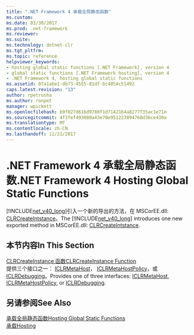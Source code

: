 ```yaml
---
title: ".NET Framework 4 承载全局静态函数"
ms.custom: 
ms.date: 03/30/2017
ms.prod: .net-framework
ms.reviewer: 
ms.suite: 
ms.technology: dotnet-clr
ms.tgt_pltfrm: 
ms.topic: reference
helpviewer_keywords:
- hosting global static functions [.NET Framework], version 4
- global static functions [.NET Framework hosting], version 4
- .NET Framework 4, hosting global static functions
ms.assetid: 07a1a6e1-db73-4555-81df-bc4054c51492
caps.latest.revision: "13"
author: rpetrusha
ms.author: ronpet
manager: wpickett
ms.openlocfilehash: b9f027d61bd9780f1d71421b4a8277f35ac1e71e
ms.sourcegitcommit: 4f3fef493080a43e70e951223894768d36ce430a
ms.translationtype: MT
ms.contentlocale: zh-CN
ms.lasthandoff: 11/21/2017
---
```

# <a name="net-framework-4-hosting-global-static-functions"></a><span data-ttu-id="bca91-102">.NET Framework 4 承载全局静态函数</span><span class="sxs-lookup"><span data-stu-id="bca91-102">.NET Framework 4 Hosting Global Static Functions</span></span>
<span data-ttu-id="bca91-103">[!INCLUDE[net_v40_long](../../../../includes/net-v40-long-md.md)]引入一个新的导出的方法，在 MSCorEE.dll: [CLRCreateIntstance](../../../../docs/framework/unmanaged-api/hosting/clrcreateinstance-function.md)。</span><span class="sxs-lookup"><span data-stu-id="bca91-103">The [!INCLUDE[net_v40_long](../../../../includes/net-v40-long-md.md)] introduces one new exported method in MSCorEE.dll: [CLRCreateIntstance](../../../../docs/framework/unmanaged-api/hosting/clrcreateinstance-function.md).</span></span>  
  
## <a name="in-this-section"></a><span data-ttu-id="bca91-104">本节内容</span><span class="sxs-lookup"><span data-stu-id="bca91-104">In This Section</span></span>  
 [<span data-ttu-id="bca91-105">CLRCreateInstance 函数</span><span class="sxs-lookup"><span data-stu-id="bca91-105">CLRCreateInstance Function</span></span>](../../../../docs/framework/unmanaged-api/hosting/clrcreateinstance-function.md)  
 <span data-ttu-id="bca91-106">提供三个接口之一： [ICLRMetaHost](../../../../docs/framework/unmanaged-api/hosting/iclrmetahost-interface.md)， [ICLRMetaHostPolicy](../../../../docs/framework/unmanaged-api/hosting/iclrmetahostpolicy-interface.md)，或[ICLRDebugging](../../../../docs/framework/unmanaged-api/debugging/iclrdebugging-interface.md)。</span><span class="sxs-lookup"><span data-stu-id="bca91-106">Provides one of three interfaces: [ICLRMetaHost](../../../../docs/framework/unmanaged-api/hosting/iclrmetahost-interface.md), [ICLRMetaHostPolicy](../../../../docs/framework/unmanaged-api/hosting/iclrmetahostpolicy-interface.md), or [ICLRDebugging](../../../../docs/framework/unmanaged-api/debugging/iclrdebugging-interface.md).</span></span>  
  
## <a name="see-also"></a><span data-ttu-id="bca91-107">另请参阅</span><span class="sxs-lookup"><span data-stu-id="bca91-107">See Also</span></span>  
 [<span data-ttu-id="bca91-108">承载全局静态函数</span><span class="sxs-lookup"><span data-stu-id="bca91-108">Hosting Global Static Functions</span></span>](../../../../docs/framework/unmanaged-api/hosting/hosting-global-static-functions.md)  
 [<span data-ttu-id="bca91-109">承载</span><span class="sxs-lookup"><span data-stu-id="bca91-109">Hosting</span></span>](../../../../docs/framework/unmanaged-api/hosting/index.md)
